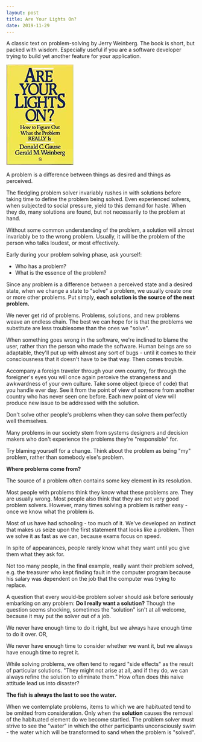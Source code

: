```yaml
---
layout: post
title: Are Your Lights On?
date: 2019-11-29
---
```


A classic text on problem-solving by Jerry Weinberg. The book is short, but packed with wisdom. Especially useful if you are a software developer trying to build yet another feature for your application. 

<div class="book centered">
  <a target="_blank" href="/images/books/are_your_lights_on.jpeg">
    <img src="/images/books/are_your_lights_on.jpeg" alt="Are Your Lights On?">
  </a>
</div> 

A problem is a difference between things as desired and things as perceived. 

The fledgling problem solver invariably rushes in with solutions before taking time to define the problem being solved. Even experienced solvers, when subjected to social pressure, yield to this demand for haste. When they do, many solutions are found, but not necessarily to the problem at hand. 

Without some common understanding of the problem, a solution will almost invariably be to the wrong problem. Usually, it will be the problem of the person who talks loudest, or most effectively. 

Early during your problem solving phase, ask yourself:

- Who has a problem?
- What is the essence of the problem?

Since any problem is a difference between a perceived state and a desired state, when we change a state to "solve" a problem, we usually create one or more other problems. Put simply, **each solution is the source of the next problem.** 

We never get rid of problems. Problems, solutions, and new problems weave an endless chain. The best we can hope for is that the problems we substitute are less troublesome than the ones we "solve". 

When something goes wrong in the software, we're inclined to blame the user, rather than the person who made the software. Human beings are so adaptable, they'll put up with almost any sort of bugs - until it comes to their consciousness that it doesn't have to be that way. Then comes trouble. 

Accompany a foreign traveler through your own country, for through the foreigner's eyes you will once again perceive the strangeness and awkwardness of your own culture. Take some object (piece of code) that you handle ever day. See it from the point of view of someone from another country who has never seen one before. Each new point of view will produce new issue to be addressed with the solution. 

Don't solve other people's problems when they can solve them perfectly well themselves. 

Many problems in our society stem from systems designers and decision makers who don't experience the problems they're "responsible" for. 

Try blaming yourself for a change. Think about the problem as being "my" problem, rather than somebody else's problem. 

**Where problems come from?** 

The source of a problem often contains some key element in its resolution. 

Most people with problems think they know what these problems are. They are usually wrong. Most people also think that they are not very good problem solvers. However, many times solving a problem is rather easy - once we know what the problem is. 

Most of us have had schooling - too much of it. We've developed an instinct that makes us seize upon the first statement that looks like a problem. Then we solve it as fast as we can, because exams focus on speed. 

In spite of appearances, people rarely know what they want until you give them what they ask for. 

Not too many people, in the final example, really want their problem solved, e.g. the treasurer who kept finding fault in the computer program because his salary was dependent on the job that the computer was trying to replace. 

A question that every would-be problem solver should ask before seriously embarking on any problem: **Do I really want a solution?** Though the question seems shocking, sometimes the "solution" isn't at all welcome, because it may put the solver out of a job. 

We never have enough time to do it right, but we always have enough time to do it over. OR,

We never have enough time to consider whether we want it, but we always have enough time to regret it. 

While solving problems, we often tend to regard "side effects" as the result of particular solutions. "They might not arise at all, and if they do, we can always refine the solution to eliminate them." How often does this naive attitude lead us into disaster?

**The fish is always the last to see the water.** 

When we contemplate problems, items to which we are habituated tend to be omitted from consideration. Only when the **solution** causes the removal of the habituated element do we become startled. The problem solver must strive to see the "water" in which the other participants unconsciously swim - the water which will be transformed to sand when the problem is "solved". 
